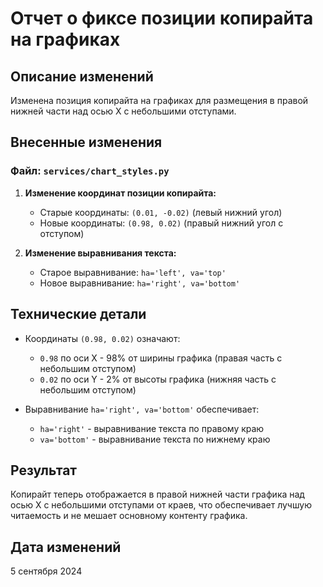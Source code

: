 # Отчет о фиксе позиции копирайта на графиках

## Описание изменений

Изменена позиция копирайта на графиках для размещения в правой нижней части над осью X с небольшими отступами.

## Внесенные изменения

### Файл: `services/chart_styles.py`

1. **Изменение координат позиции копирайта:**
   - Старые координаты: `(0.01, -0.02)` (левый нижний угол)
   - Новые координаты: `(0.98, 0.02)` (правый нижний угол с отступом)

2. **Изменение выравнивания текста:**
   - Старое выравнивание: `ha='left', va='top'`
   - Новое выравнивание: `ha='right', va='bottom'`

## Технические детали

- Координаты `(0.98, 0.02)` означают:
  - `0.98` по оси X - 98% от ширины графика (правая часть с небольшим отступом)
  - `0.02` по оси Y - 2% от высоты графика (нижняя часть с небольшим отступом)

- Выравнивание `ha='right', va='bottom'` обеспечивает:
  - `ha='right'` - выравнивание текста по правому краю
  - `va='bottom'` - выравнивание текста по нижнему краю

## Результат

Копирайт теперь отображается в правой нижней части графика над осью X с небольшими отступами от краев, что обеспечивает лучшую читаемость и не мешает основному контенту графика.

## Дата изменений

5 сентября 2024
